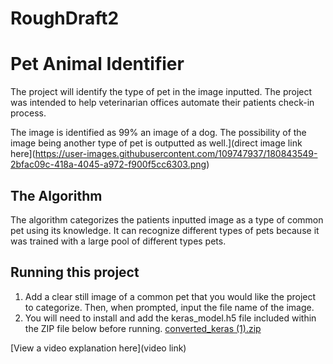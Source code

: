 # RoughDraft2
# Pet Animal Identifier

 The project will identify the type of pet in the image inputted. The project was intended to help veterinarian offices automate their patients check-in process.

The image is identified as 99% an image of a dog. The possibility of the image being another type of pet is outputted as well.](direct image link here](https://user-images.githubusercontent.com/109747937/180843549-2bfac09c-418a-4045-a972-f900f5cc6303.png)

## The Algorithm
The algorithm categorizes the patients inputted image as a type of common pet using its knowledge. It can recognize different types of pets because it was trained with a large pool of different types pets.


## Running this project

1. Add a clear still image of a common pet that you would like the project to categorize. Then, when prompted, input the file name of the image. 
2. You will need to install and add the keras_model.h5 file included within the ZIP file below before running.
[converted_keras (1).zip](https://github.com/DoctorDongle/RoughDraft2/files/9183703/converted_keras.1.zip)

[View a video explanation here](video link)
